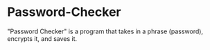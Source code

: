# Password-Checker
"Password Checker" is a program that takes in a phrase (password), encrypts it, and saves it. 
